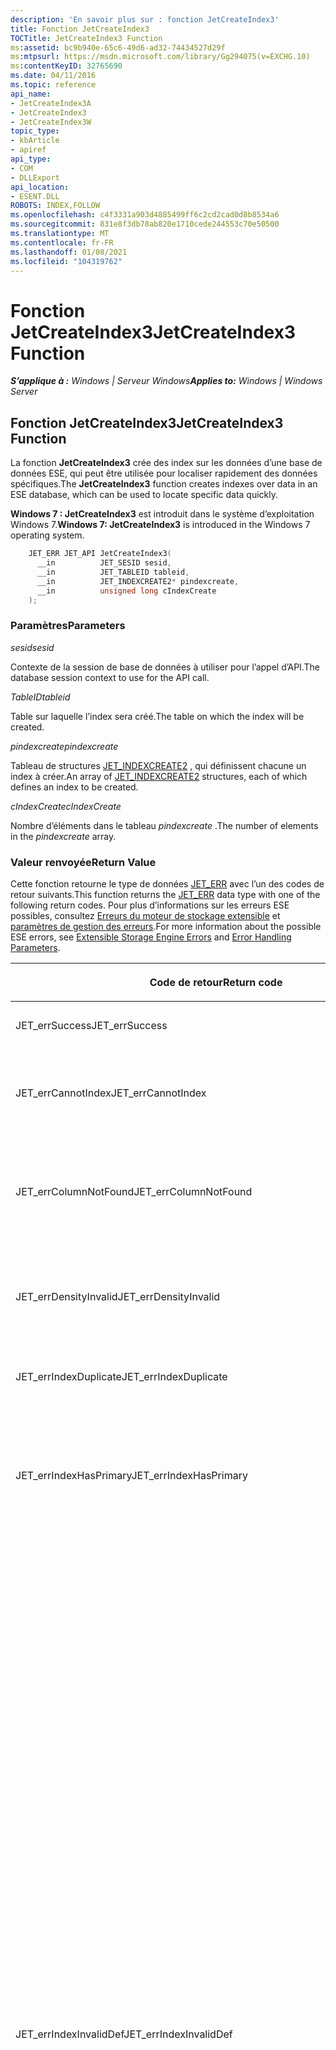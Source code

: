 ```yaml
---
description: 'En savoir plus sur : fonction JetCreateIndex3'
title: Fonction JetCreateIndex3
TOCTitle: JetCreateIndex3 Function
ms:assetid: bc9b940e-65c6-49d6-ad32-74434527d29f
ms:mtpsurl: https://msdn.microsoft.com/library/Gg294075(v=EXCHG.10)
ms:contentKeyID: 32765690
ms.date: 04/11/2016
ms.topic: reference
api_name:
- JetCreateIndex3A
- JetCreateIndex3
- JetCreateIndex3W
topic_type:
- kbArticle
- apiref
api_type:
- COM
- DLLExport
api_location:
- ESENT.DLL
ROBOTS: INDEX,FOLLOW
ms.openlocfilehash: c4f3331a903d4885499ff6c2cd2cad0d8b8534a6
ms.sourcegitcommit: 831e8f3db78ab820e1710cede244553c70e50500
ms.translationtype: MT
ms.contentlocale: fr-FR
ms.lasthandoff: 01/08/2021
ms.locfileid: "104319762"
---
```

# <a name="jetcreateindex3-function"></a><span data-ttu-id="46855-103">Fonction JetCreateIndex3</span><span class="sxs-lookup"><span data-stu-id="46855-103">JetCreateIndex3 Function</span></span>


<span data-ttu-id="46855-104">_**S’applique à :** Windows | Serveur Windows_</span><span class="sxs-lookup"><span data-stu-id="46855-104">_**Applies to:** Windows | Windows Server_</span></span>

## <a name="jetcreateindex3-function"></a><span data-ttu-id="46855-105">Fonction JetCreateIndex3</span><span class="sxs-lookup"><span data-stu-id="46855-105">JetCreateIndex3 Function</span></span>

<span data-ttu-id="46855-106">La fonction **JetCreateIndex3** crée des index sur les données d’une base de données ESE, qui peut être utilisée pour localiser rapidement des données spécifiques.</span><span class="sxs-lookup"><span data-stu-id="46855-106">The **JetCreateIndex3** function creates indexes over data in an ESE database, which can be used to locate specific data quickly.</span></span>

<span data-ttu-id="46855-107">**Windows 7 : JetCreateIndex3** est introduit dans le système d’exploitation Windows 7.</span><span class="sxs-lookup"><span data-stu-id="46855-107">**Windows 7:  JetCreateIndex3** is introduced in the Windows 7 operating system.</span></span>

```cpp
    JET_ERR JET_API JetCreateIndex3(
      __in          JET_SESID sesid,
      __in          JET_TABLEID tableid,
      __in          JET_INDEXCREATE2* pindexcreate,
      __in          unsigned long cIndexCreate
    );
```

### <a name="parameters"></a><span data-ttu-id="46855-108">Paramètres</span><span class="sxs-lookup"><span data-stu-id="46855-108">Parameters</span></span>

<span data-ttu-id="46855-109">*sesid*</span><span class="sxs-lookup"><span data-stu-id="46855-109">*sesid*</span></span>

<span data-ttu-id="46855-110">Contexte de la session de base de données à utiliser pour l’appel d’API.</span><span class="sxs-lookup"><span data-stu-id="46855-110">The database session context to use for the API call.</span></span>

<span data-ttu-id="46855-111">*TableID*</span><span class="sxs-lookup"><span data-stu-id="46855-111">*tableid*</span></span>

<span data-ttu-id="46855-112">Table sur laquelle l’index sera créé.</span><span class="sxs-lookup"><span data-stu-id="46855-112">The table on which the index will be created.</span></span>

<span data-ttu-id="46855-113">*pindexcreate*</span><span class="sxs-lookup"><span data-stu-id="46855-113">*pindexcreate*</span></span>

<span data-ttu-id="46855-114">Tableau de structures [JET_INDEXCREATE2](./jet-indexcreate2-structure.md) , qui définissent chacune un index à créer.</span><span class="sxs-lookup"><span data-stu-id="46855-114">An array of [JET_INDEXCREATE2](./jet-indexcreate2-structure.md) structures, each of which defines an index to be created.</span></span>

<span data-ttu-id="46855-115">*cIndexCreate*</span><span class="sxs-lookup"><span data-stu-id="46855-115">*cIndexCreate*</span></span>

<span data-ttu-id="46855-116">Nombre d’éléments dans le tableau *pindexcreate* .</span><span class="sxs-lookup"><span data-stu-id="46855-116">The number of elements in the *pindexcreate* array.</span></span>

### <a name="return-value"></a><span data-ttu-id="46855-117">Valeur renvoyée</span><span class="sxs-lookup"><span data-stu-id="46855-117">Return Value</span></span>

<span data-ttu-id="46855-118">Cette fonction retourne le type de données [JET_ERR](./jet-err.md) avec l’un des codes de retour suivants.</span><span class="sxs-lookup"><span data-stu-id="46855-118">This function returns the [JET_ERR](./jet-err.md) data type with one of the following return codes.</span></span> <span data-ttu-id="46855-119">Pour plus d’informations sur les erreurs ESE possibles, consultez [Erreurs du moteur de stockage extensible](./extensible-storage-engine-errors.md) et [paramètres de gestion des erreurs](./error-handling-parameters.md).</span><span class="sxs-lookup"><span data-stu-id="46855-119">For more information about the possible ESE errors, see [Extensible Storage Engine Errors](./extensible-storage-engine-errors.md) and [Error Handling Parameters](./error-handling-parameters.md).</span></span>

<table>
<colgroup>
<col style="width: 50%" />
<col style="width: 50%" />
</colgroup>
<thead>
<tr class="header">
<th><p><span data-ttu-id="46855-120">Code de retour</span><span class="sxs-lookup"><span data-stu-id="46855-120">Return code</span></span></p></th>
<th><p><span data-ttu-id="46855-121">Description</span><span class="sxs-lookup"><span data-stu-id="46855-121">Description</span></span></p></th>
</tr>
</thead>
<tbody>
<tr class="odd">
<td><p><span data-ttu-id="46855-122">JET_errSuccess</span><span class="sxs-lookup"><span data-stu-id="46855-122">JET_errSuccess</span></span></p></td>
<td><p><span data-ttu-id="46855-123">L’opération s’est terminée avec succès.</span><span class="sxs-lookup"><span data-stu-id="46855-123">The operation completed successfully.</span></span></p></td>
</tr>
<tr class="even">
<td><p><span data-ttu-id="46855-124">JET_errCannotIndex</span><span class="sxs-lookup"><span data-stu-id="46855-124">JET_errCannotIndex</span></span></p></td>
<td><p><span data-ttu-id="46855-125">Une tentative d’indexation sur une colonne de dépôt/mise à jour ou SLV (Notez que les colonnes SLV sont dépréciées) a été tentée.</span><span class="sxs-lookup"><span data-stu-id="46855-125">An attempt was made to index over an escrow-update or SLV column (note that SLV columns are deprecated).</span></span></p></td>
</tr>
<tr class="odd">
<td><p><span data-ttu-id="46855-126">JET_errColumnNotFound</span><span class="sxs-lookup"><span data-stu-id="46855-126">JET_errColumnNotFound</span></span></p></td>
<td><p><span data-ttu-id="46855-127">Une tentative d’indexation sur une colonne inexistante a été effectuée.</span><span class="sxs-lookup"><span data-stu-id="46855-127">An attempt was made to index over a non-existent column.</span></span> <span data-ttu-id="46855-128">Toute tentative d’indexation conditionnelle sur une colonne inexistante peut également générer cette erreur.</span><span class="sxs-lookup"><span data-stu-id="46855-128">Attempting to conditionally index over a non-existent column can also produce this error.</span></span></p></td>
</tr>
<tr class="even">
<td><p><span data-ttu-id="46855-129">JET_errDensityInvalid</span><span class="sxs-lookup"><span data-stu-id="46855-129">JET_errDensityInvalid</span></span></p></td>
<td><p><span data-ttu-id="46855-130">Cette erreur est retournée si le membre <strong>ulDensity</strong> de la structure <a href="gg294082(v=exchg.10).md">JET_INDEXCREATE2</a> est défini sur un nombre inférieur à 20 ou supérieur à 100.</span><span class="sxs-lookup"><span data-stu-id="46855-130">This error will be returned if the <strong>ulDensity</strong> member of the <a href="gg294082(v=exchg.10).md">JET_INDEXCREATE2</a> structure is set to a number less than 20 or greater than 100.</span></span></p></td>
</tr>
<tr class="odd">
<td><p><span data-ttu-id="46855-131">JET_errIndexDuplicate</span><span class="sxs-lookup"><span data-stu-id="46855-131">JET_errIndexDuplicate</span></span></p></td>
<td><p><span data-ttu-id="46855-132">Une tentative de définition de deux index identiques a été effectuée.</span><span class="sxs-lookup"><span data-stu-id="46855-132">An attempt to define two identical indexes was made.</span></span></p></td>
</tr>
<tr class="even">
<td><p><span data-ttu-id="46855-133">JET_errIndexHasPrimary</span><span class="sxs-lookup"><span data-stu-id="46855-133">JET_errIndexHasPrimary</span></span></p></td>
<td><p><span data-ttu-id="46855-134">Une tentative a été effectuée pour spécifier plusieurs index primaires pour une table.</span><span class="sxs-lookup"><span data-stu-id="46855-134">An attempt was made to specify more than one primary index for a table.</span></span> <span data-ttu-id="46855-135">Une table doit avoir un seul index primaire.</span><span class="sxs-lookup"><span data-stu-id="46855-135">A table must have exactly one primary index.</span></span> <span data-ttu-id="46855-136">Si aucun index primaire n’est spécifié, le moteur de base de données en crée un en toute transparence.</span><span class="sxs-lookup"><span data-stu-id="46855-136">If no primary index is specified, the database engine will transparently create one.</span></span></p></td>
</tr>
<tr class="odd">
<td><p><span data-ttu-id="46855-137">JET_errIndexInvalidDef</span><span class="sxs-lookup"><span data-stu-id="46855-137">JET_errIndexInvalidDef</span></span></p></td>
<td><p><span data-ttu-id="46855-138">Une définition d’index non valide a été spécifiée.</span><span class="sxs-lookup"><span data-stu-id="46855-138">An invalid index definition was specified.</span></span> <span data-ttu-id="46855-139">Voici quelques raisons possibles pour la réception de cette erreur :</span><span class="sxs-lookup"><span data-stu-id="46855-139">The following are some possible reasons for receiving this error:</span></span></p>
<ul>
<li><p><span data-ttu-id="46855-140">Un index principal est conditionnel (le membre<strong>Grbit</strong> de <a href="gg294082(v=exchg.10).md">JET_INDEXCREATE2</a> a JET_bitIndexPrimary défini et le membre <strong>cConditionalColumn</strong> de <a href="gg294082(v=exchg.10).md">JET_INDEXCREATE2</a> est supérieur à zéro).</span><span class="sxs-lookup"><span data-stu-id="46855-140">A primary index is conditional (<strong>grbit</strong> member of <a href="gg294082(v=exchg.10).md">JET_INDEXCREATE2</a> has JET_bitIndexPrimary set, and the <strong>cConditionalColumn</strong> member of <a href="gg294082(v=exchg.10).md">JET_INDEXCREATE2</a> is greater than zero).</span></span></p></li>
<li><p><span data-ttu-id="46855-141">Windows Server 2003 et versions ultérieures de Windows.</span><span class="sxs-lookup"><span data-stu-id="46855-141">Windows Server 2003 and later versions of Windows.</span></span> <span data-ttu-id="46855-142">Tentative de création d’un index de tuple avec des limites de tuple, mais sans passer d’informations dans le membre <strong>ptuplelimits</strong> de <a href="gg294082(v=exchg.10).md">JET_INDEXCREATE2</a> (autrement dit, <em>Grbit</em> a JET_bitIndexTupleLimits défini, mais le pointeur <strong>ptuplelimits</strong> est null).</span><span class="sxs-lookup"><span data-stu-id="46855-142">Attempting to create a tuple index with tuple limits, but without passing information in the <strong>ptuplelimits</strong> member in <a href="gg294082(v=exchg.10).md">JET_INDEXCREATE2</a> (that is, <em>grbit</em> has JET_bitIndexTupleLimits set, but the <strong>ptuplelimits</strong> pointer is NULL).</span></span></p></li>
<li><p><span data-ttu-id="46855-143">Passage d’une définition de clé non valide dans le membre <strong>szKey</strong> de la structure <a href="gg294082(v=exchg.10).md">JET_INDEXCREATE2</a> .</span><span class="sxs-lookup"><span data-stu-id="46855-143">Passing in an invalid key definition in the <strong>szKey</strong> member of the <a href="gg294082(v=exchg.10).md">JET_INDEXCREATE2</a> structure.</span></span> <span data-ttu-id="46855-144">Pour plus d’informations sur les définitions valides, consultez <a href="gg294082(v=exchg.10).md">JET_INDEXCREATE2</a> .</span><span class="sxs-lookup"><span data-stu-id="46855-144">See <a href="gg294082(v=exchg.10).md">JET_INDEXCREATE2</a> for a discussion of valid definitions.</span></span></p></li>
<li><p><span data-ttu-id="46855-145">La définition du membre <strong>cbVarSegMac</strong> dans <a href="gg294082(v=exchg.10).md">JET_INDEXCREATE2</a> est supérieure à JET_cbPrimaryKeyMost (pour un index principal) ou supérieure à JET_cbSecondaryKeyMost (pour un index secondaire).</span><span class="sxs-lookup"><span data-stu-id="46855-145">Setting the <strong>cbVarSegMac</strong> member in <a href="gg294082(v=exchg.10).md">JET_INDEXCREATE2</a> to be greater than JET_cbPrimaryKeyMost (for a primary index) or greater than JET_cbSecondaryKeyMost (for a secondary index).</span></span></p></li>
<li><p><span data-ttu-id="46855-146">Passage d’une combinaison non valide pour un index Unicode défini par l’utilisateur (un qui a le bit JET_bitIndexUnicode défini dans le membre <strong>Grbit</strong> de <a href="gg294082(v=exchg.10).md">JET_INDEXCREATE2</a>).</span><span class="sxs-lookup"><span data-stu-id="46855-146">Passing an invalid combination for a user-defined Unicode index (one which has the JET_bitIndexUnicode bit set in the <strong>grbit</strong> member of <a href="gg294082(v=exchg.10).md">JET_INDEXCREATE2</a>).</span></span> <span data-ttu-id="46855-147">Certaines causes courantes peuvent être que le champ pidxunicode de la structure <a href="gg294082(v=exchg.10).md">JET_INDEXCREATE2</a> a la valeur null ou que le LCID spécifié dans la structure pidxunicode n’est pas valide.</span><span class="sxs-lookup"><span data-stu-id="46855-147">Some common causes may be that the pidxunicode field of the <a href="gg294082(v=exchg.10).md">JET_INDEXCREATE2</a> structure is NULL, or the LCID specified in the pidxunicode structure is invalid.</span></span></p></li>
<li><p><span data-ttu-id="46855-148">Spécification d’une colonne à valeurs multiples pour un index primaire.</span><span class="sxs-lookup"><span data-stu-id="46855-148">Specifying a multi-valued column for a primary index.</span></span></p></li>
<li><p><span data-ttu-id="46855-149">Tentative d’indexation d’un trop grand nombre de colonnes conditionnelles.</span><span class="sxs-lookup"><span data-stu-id="46855-149">Trying to index too many conditional columns.</span></span> <span data-ttu-id="46855-150">Le membre <strong>cConditionalColumn</strong> de la structure <a href="gg294082(v=exchg.10).md">JET_INDEXCREATE2</a> ne doit pas être supérieur à JET_ccolKeyMost.</span><span class="sxs-lookup"><span data-stu-id="46855-150">The <strong>cConditionalColumn</strong> member of the <a href="gg294082(v=exchg.10).md">JET_INDEXCREATE2</a> structure must not be greater than JET_ccolKeyMost.</span></span></p></li>
</ul></td>
</tr>
<tr class="even">
<td><p><span data-ttu-id="46855-151">JET_errIndexTuplesInvalidLimits</span><span class="sxs-lookup"><span data-stu-id="46855-151">JET_errIndexTuplesInvalidLimits</span></span></p></td>
<td><p><span data-ttu-id="46855-152">Windows XP et versions ultérieures de Windows.</span><span class="sxs-lookup"><span data-stu-id="46855-152">Windows XP and later versions of Windows.</span></span> <span data-ttu-id="46855-153">Une structure de <a href="gg269207(v=exchg.10).md">JET_TUPLELIMITS</a> a été spécifiée et ses limites ne sont pas prises en charge.</span><span class="sxs-lookup"><span data-stu-id="46855-153">A <a href="gg269207(v=exchg.10).md">JET_TUPLELIMITS</a> structure was specified, and its limits are not supported.</span></span> <span data-ttu-id="46855-154">Consultez la section Notes de la structure <a href="gg269207(v=exchg.10).md">JET_TUPLELIMITS</a> .</span><span class="sxs-lookup"><span data-stu-id="46855-154">See the remarks section of the <a href="gg269207(v=exchg.10).md">JET_TUPLELIMITS</a> structure.</span></span></p></td>
</tr>
<tr class="odd">
<td><p><span data-ttu-id="46855-155">JET_errIndexTuplesNonUniqueOnly</span><span class="sxs-lookup"><span data-stu-id="46855-155">JET_errIndexTuplesNonUniqueOnly</span></span></p></td>
<td><p><span data-ttu-id="46855-156">Windows XP et versions ultérieures de Windows.</span><span class="sxs-lookup"><span data-stu-id="46855-156">Windows XP and later versions of Windows.</span></span> <span data-ttu-id="46855-157">Un index de tuple ne peut pas être unique (<em>Grbit</em> ne doit pas avoir à la fois JET_bitIndexTuples et JET_bitIndexUnique défini).</span><span class="sxs-lookup"><span data-stu-id="46855-157">A tuple index cannot be unique (<em>grbit</em> must not have both JET_bitIndexTuples and JET_bitIndexUnique set).</span></span></p></td>
</tr>
<tr class="even">
<td><p><span data-ttu-id="46855-158">JET_errIndexTuplesOneColumnOnly</span><span class="sxs-lookup"><span data-stu-id="46855-158">JET_errIndexTuplesOneColumnOnly</span></span></p></td>
<td><p><span data-ttu-id="46855-159">Windows XP et versions ultérieures de Windows.</span><span class="sxs-lookup"><span data-stu-id="46855-159">Windows XP and later versions of Windows.</span></span> <span data-ttu-id="46855-160">Un index de tuple ne peut être que sur une seule colonne (autrement dit, le membre <strong>Grbit</strong> de la structure <a href="gg294082(v=exchg.10).md">JET_INDEXCREATE2</a> a JET_bitIndexTuples jeu et le membre <strong>szKey</strong> de la structure <a href="gg294082(v=exchg.10).md">JET_INDEXCREATE2</a> spécifie plusieurs colonnes).</span><span class="sxs-lookup"><span data-stu-id="46855-160">A tuple index can only be over a single column (that is, the <strong>grbit</strong> member of the <a href="gg294082(v=exchg.10).md">JET_INDEXCREATE2</a> structure has JET_bitIndexTuples set, and the <strong>szKey</strong> member of the <a href="gg294082(v=exchg.10).md">JET_INDEXCREATE2</a> structure specifies more than one column).</span></span></p></td>
</tr>
<tr class="odd">
<td><p><span data-ttu-id="46855-161">JET_errIndexTuplesSecondaryIndexOnly</span><span class="sxs-lookup"><span data-stu-id="46855-161">JET_errIndexTuplesSecondaryIndexOnly</span></span></p></td>
<td><p><span data-ttu-id="46855-162">Windows XP et versions ultérieures de Windows.</span><span class="sxs-lookup"><span data-stu-id="46855-162">Windows XP and later versions of Windows.</span></span> <span data-ttu-id="46855-163">Un index de tuple ne peut pas être un index primaire (autrement dit, le membre <strong>Grbit</strong> de la structure <a href="gg294082(v=exchg.10).md">JET_INDEXCREATE2</a> ne doit pas avoir JET_bitIndexPrimary et JET_bitIndexTuples défini).</span><span class="sxs-lookup"><span data-stu-id="46855-163">A tuple index cannot be a primary index (that is, the <strong>grbit</strong> member of the <a href="gg294082(v=exchg.10).md">JET_INDEXCREATE2</a> structure must not have both JET_bitIndexPrimary and JET_bitIndexTuples set).</span></span></p></td>
</tr>
<tr class="even">
<td><p><span data-ttu-id="46855-164">JET_errIndexTuplesTextColumnsOnly</span><span class="sxs-lookup"><span data-stu-id="46855-164">JET_errIndexTuplesTextColumnsOnly</span></span></p></td>
<td><p><span data-ttu-id="46855-165">Windows XP et versions ultérieures de Windows.</span><span class="sxs-lookup"><span data-stu-id="46855-165">Windows XP and later versions of Windows.</span></span> <span data-ttu-id="46855-166">Un index de tuple ne peut être que sur une colonne de type texte ou Unicode.</span><span class="sxs-lookup"><span data-stu-id="46855-166">A tuple index can only be on a text or Unicode column.</span></span> <span data-ttu-id="46855-167">Si vous tentez d’indexer d’autres colonnes (par exemple, des colonnes binaires), JET_errIndexTuplesTextColumnsOnly.</span><span class="sxs-lookup"><span data-stu-id="46855-167">An attempt to index other columns (for example, binary columns) will result in JET_errIndexTuplesTextColumnsOnly.</span></span></p></td>
</tr>
<tr class="odd">
<td><p><span data-ttu-id="46855-168">JET_errIndexTuplesVarSegMacNotAllowed</span><span class="sxs-lookup"><span data-stu-id="46855-168">JET_errIndexTuplesVarSegMacNotAllowed</span></span></p></td>
<td><p><span data-ttu-id="46855-169">Windows XP et versions ultérieures de Windows.</span><span class="sxs-lookup"><span data-stu-id="46855-169">Windows XP and later versions of Windows.</span></span> <span data-ttu-id="46855-170">Un index de tuple n’autorise pas la définition du membre <strong>cbVarSegMac</strong> de la structure <a href="gg294082(v=exchg.10).md">JET_INDEXCREATE2</a> .</span><span class="sxs-lookup"><span data-stu-id="46855-170">A tuple index does not allow the <strong>cbVarSegMac</strong> member of the <a href="gg294082(v=exchg.10).md">JET_INDEXCREATE2</a> structure to be set.</span></span></p></td>
</tr>
<tr class="even">
<td><p><span data-ttu-id="46855-171">JET_errInTransaction</span><span class="sxs-lookup"><span data-stu-id="46855-171">JET_errInTransaction</span></span></p></td>
<td><p><span data-ttu-id="46855-172">Une tentative de création d’un index sans informations de version a été effectuée dans une transaction.</span><span class="sxs-lookup"><span data-stu-id="46855-172">An attempt was made to create an index without version information while in a transaction.</span></span></p></td>
</tr>
<tr class="odd">
<td><p><span data-ttu-id="46855-173">JET_errInvalidgrbit</span><span class="sxs-lookup"><span data-stu-id="46855-173">JET_errInvalidgrbit</span></span></p></td>
<td><p><span data-ttu-id="46855-174">La définition de l’index n’est pas valide, car le membre <strong>Grbit</strong> de la structure <a href="gg294082(v=exchg.10).md">JET_INDEXCREATE2</a> contient des valeurs incohérentes.</span><span class="sxs-lookup"><span data-stu-id="46855-174">The index definition is invalid because the <strong>grbit</strong> member of the <a href="gg294082(v=exchg.10).md">JET_INDEXCREATE2</a> structure contains inconsistent values.</span></span> <span data-ttu-id="46855-175">Voici quelques raisons possibles :</span><span class="sxs-lookup"><span data-stu-id="46855-175">The following are some possible reasons:</span></span></p>
<ul>
<li><p><span data-ttu-id="46855-176">Un index principal avait un bit ignore spécifié (JET_bitIndexPrimary a été passé avec l’un des JET_bitIndexIgnoreNull, JET_bitIndexIgnoreAnyNull ou JET_bitIndexIgnoreFirstNull).</span><span class="sxs-lookup"><span data-stu-id="46855-176">A primary index had an ignore bit specified (JET_bitIndexPrimary was passed with one of JET_bitIndexIgnoreNull, JET_bitIndexIgnoreAnyNull, or JET_bitIndexIgnoreFirstNull).</span></span></p></li>
<li><p><span data-ttu-id="46855-177">Un index vide n’ignore aucun champ NULL (autrement dit, le membre <strong>Grbit</strong> de la structure <a href="gg294082(v=exchg.10).md">JET_INDEXCREATE2</a> n’a JET_bitIndexEmpty défini, mais n’a pas de JET_bitIndexIgnoreAnyNull défini).</span><span class="sxs-lookup"><span data-stu-id="46855-177">An empty index does not ignore any NULL fields (that is, <strong>grbit</strong> member of the <a href="gg294082(v=exchg.10).md">JET_INDEXCREATE2</a> structure has JET_bitIndexEmpty set, but does not have JET_bitIndexIgnoreAnyNull set).</span></span></p></li>
<li><p><span data-ttu-id="46855-178">Passage d’une structure <a href="gg269214(v=exchg.10).md">JET_CONDITIONALCOLUMN</a> avec un membre <strong>Grbit</strong> non valide.</span><span class="sxs-lookup"><span data-stu-id="46855-178">Passing in a <a href="gg269214(v=exchg.10).md">JET_CONDITIONALCOLUMN</a> structure with an invalid <strong>grbit</strong> member.</span></span> <span data-ttu-id="46855-179">Consultez <a href="gg269214(v=exchg.10).md">JET_CONDITIONALCOLUMN</a>.</span><span class="sxs-lookup"><span data-stu-id="46855-179">See <a href="gg269214(v=exchg.10).md">JET_CONDITIONALCOLUMN</a>.</span></span></p></li>
</ul>
<p><span data-ttu-id="46855-180">Lors de la création de plusieurs index à la fois (autrement dit, si le paramètre <em>cIndexCreate</em> est supérieur à un), aucun des index ne peut contenir l’un des bits suivants :</span><span class="sxs-lookup"><span data-stu-id="46855-180">When creating several indexes at once (that is, if the <em>cIndexCreate</em> parameter is greater than one), none of the indexes may contain any of the following bits:</span></span></p>
<ul>
<li><p><span data-ttu-id="46855-181">JET_bitIndexPrimary</span><span class="sxs-lookup"><span data-stu-id="46855-181">JET_bitIndexPrimary</span></span></p></li>
<li><p><span data-ttu-id="46855-182">JET_bitIndexUnversioned</span><span class="sxs-lookup"><span data-stu-id="46855-182">JET_bitIndexUnversioned</span></span></p></li>
<li><p><span data-ttu-id="46855-183">JET_bitIndexEmpty</span><span class="sxs-lookup"><span data-stu-id="46855-183">JET_bitIndexEmpty</span></span></p></li>
</ul></td>
</tr>
<tr class="even">
<td><p><span data-ttu-id="46855-184">JET_errInvalidLanguageId</span><span class="sxs-lookup"><span data-stu-id="46855-184">JET_errInvalidLanguageId</span></span></p></td>
<td><p><span data-ttu-id="46855-185">Un ID de paramètres régionaux (LCID) non valide a été passé (par le biais du membre <strong>LCID</strong> dans la structure <a href="gg294097(v=exchg.10).md">JET_UNICODEINDEX</a> , que le membre <strong>pidxunicode</strong> dans la structure <a href="gg294082(v=exchg.10).md">JET_INDEXCREATE2</a> contient un pointeur vers ou via le membre <strong>LCID</strong> de la structure <a href="gg294082(v=exchg.10).md">JET_INDEXCREATE2</a> ).</span><span class="sxs-lookup"><span data-stu-id="46855-185">An invalid Locale ID (LCID) was passed in (either through the <strong>lcid</strong> member in the <a href="gg294097(v=exchg.10).md">JET_UNICODEINDEX</a> structure, which the <strong>pidxunicode</strong> member in the <a href="gg294082(v=exchg.10).md">JET_INDEXCREATE2</a> structure contains a pointer to, or through the <strong>lcid</strong> member of the <a href="gg294082(v=exchg.10).md">JET_INDEXCREATE2</a> structure).</span></span></p></td>
</tr>
<tr class="odd">
<td><p><span data-ttu-id="46855-186">JET_errInvalidName</span><span class="sxs-lookup"><span data-stu-id="46855-186">JET_errInvalidName</span></span></p></td>
<td><p><span data-ttu-id="46855-187">Un nom d’index non valide a été spécifié.</span><span class="sxs-lookup"><span data-stu-id="46855-187">An invalid index name was specified.</span></span> <span data-ttu-id="46855-188">Pour plus d’informations, consultez <a href="gg294082(v=exchg.10).md">JET_INDEXCREATE2</a> .</span><span class="sxs-lookup"><span data-stu-id="46855-188">See <a href="gg294082(v=exchg.10).md">JET_INDEXCREATE2</a> for more details.</span></span></p></td>
</tr>
<tr class="even">
<td><p><span data-ttu-id="46855-189">JET_errInvalidParameter</span><span class="sxs-lookup"><span data-stu-id="46855-189">JET_errInvalidParameter</span></span></p></td>
<td><p><span data-ttu-id="46855-190">Un paramètre non valide a été passé dans l’API.</span><span class="sxs-lookup"><span data-stu-id="46855-190">An invalid parameter was passed into the API.</span></span> <span data-ttu-id="46855-191">Voici quelques raisons pour lesquelles cette erreur peut être retournée :</span><span class="sxs-lookup"><span data-stu-id="46855-191">The following are some reasons why this error may be returned:</span></span></p>
<ul>
<li><p><span data-ttu-id="46855-192">Le champ <strong>cbKey</strong> d’une structure <a href="gg294082(v=exchg.10).md">JET_INDEXCREATE2</a> a la valeur zéro.</span><span class="sxs-lookup"><span data-stu-id="46855-192">The <strong>cbKey</strong> field of a <a href="gg294082(v=exchg.10).md">JET_INDEXCREATE2</a> structure is set to zero.</span></span></p></li>
<li><p><span data-ttu-id="46855-193">Le membre <strong>cbStruct</strong> d’une structure <a href="gg294082(v=exchg.10).md">JET_INDEXCREATE2</a> n’a pas la valeur sizeof ( <a href="gg294082(v=exchg.10).md">JET_INDEXCREATE2</a> ).</span><span class="sxs-lookup"><span data-stu-id="46855-193">The <strong>cbStruct</strong> member of a <a href="gg294082(v=exchg.10).md">JET_INDEXCREATE2</a> structure is not set to sizeof( <a href="gg294082(v=exchg.10).md">JET_INDEXCREATE2</a> ).</span></span></p></li>
</ul></td>
</tr>
<tr class="odd">
<td><p><span data-ttu-id="46855-194">JET_errUnicodeTranslationFail</span><span class="sxs-lookup"><span data-stu-id="46855-194">JET_errUnicodeTranslationFail</span></span></p></td>
<td><p><span data-ttu-id="46855-195">Une erreur s’est produite lors de la normalisation d’une colonne Unicode.</span><span class="sxs-lookup"><span data-stu-id="46855-195">An error occurred while trying to normalize a Unicode column.</span></span> <span data-ttu-id="46855-196">Cela peut être dû à un manque de ressources système.</span><span class="sxs-lookup"><span data-stu-id="46855-196">This can be caused by running out of system resources.</span></span></p></td>
</tr>
<tr class="even">
<td><p><span data-ttu-id="46855-197">JET_errSpaceHintsInvalid</span><span class="sxs-lookup"><span data-stu-id="46855-197">JET_errSpaceHintsInvalid</span></span></p></td>
<td><p><span data-ttu-id="46855-198">Un élément de la structure d’indicateurs d’espace JET n’est pas correct ou n’est pas exploitable.</span><span class="sxs-lookup"><span data-stu-id="46855-198">An element of the JET space hints structure was not correct or actionable.</span></span></p></td>
</tr>
</tbody>
</table>


#### <a name="remarks"></a><span data-ttu-id="46855-199">Notes</span><span class="sxs-lookup"><span data-stu-id="46855-199">Remarks</span></span>

<span data-ttu-id="46855-200">La valeur de retour est JET_errSuccess en cas d’achèvement réussi de tous les index spécifiés.</span><span class="sxs-lookup"><span data-stu-id="46855-200">The return value is JET_errSuccess on successful completion of all indexes specified.</span></span>

<span data-ttu-id="46855-201">**JetCreateIndex3** itère au sein des index donnés dans **pindexcreate**, et s’abandonne parfois lors du premier échec.</span><span class="sxs-lookup"><span data-stu-id="46855-201">**JetCreateIndex3** iterates through the indexes given in **pindexcreate**, and will sometimes abort on the first failure.</span></span> <span data-ttu-id="46855-202">Les index qui suivent le premier index avec une erreur n’ont peut-être pas été tentés, même si le membre **Err** de la structure [JET_INDEXCREATE2](./jet-indexcreate2-structure.md) contient des JET_errSuccess.</span><span class="sxs-lookup"><span data-stu-id="46855-202">Any indexes after the first index with an error may not have been attempted, even though the **err** member of the [JET_INDEXCREATE2](./jet-indexcreate2-structure.md) structure contains JET_errSuccess.</span></span>

#### <a name="requirements"></a><span data-ttu-id="46855-203">Configuration requise</span><span class="sxs-lookup"><span data-stu-id="46855-203">Requirements</span></span>

<table>
<colgroup>
<col style="width: 50%" />
<col style="width: 50%" />
</colgroup>
<tbody>
<tr class="odd">
<td><p><span data-ttu-id="46855-204"><strong>Client</strong></span><span class="sxs-lookup"><span data-stu-id="46855-204"><strong>Client</strong></span></span></p></td>
<td><p><span data-ttu-id="46855-205">Nécessite Windows Vista, Windows XP ou Windows 2000 professionnel.</span><span class="sxs-lookup"><span data-stu-id="46855-205">Requires Windows Vista, Windows XP, or Windows 2000 Professional.</span></span></p></td>
</tr>
<tr class="even">
<td><p><span data-ttu-id="46855-206"><strong>Serveur</strong></span><span class="sxs-lookup"><span data-stu-id="46855-206"><strong>Server</strong></span></span></p></td>
<td><p><span data-ttu-id="46855-207">Requiert Windows Server 2008, Windows Server 2003 ou Windows 2000 Server.</span><span class="sxs-lookup"><span data-stu-id="46855-207">Requires Windows Server 2008, Windows Server 2003, or Windows 2000 Server.</span></span></p></td>
</tr>
<tr class="odd">
<td><p><span data-ttu-id="46855-208"><strong>En-tête</strong></span><span class="sxs-lookup"><span data-stu-id="46855-208"><strong>Header</strong></span></span></p></td>
<td><p><span data-ttu-id="46855-209">Déclaré dans esent. h.</span><span class="sxs-lookup"><span data-stu-id="46855-209">Declared in Esent.h.</span></span></p></td>
</tr>
<tr class="even">
<td><p><span data-ttu-id="46855-210"><strong>Bibliothèque</strong></span><span class="sxs-lookup"><span data-stu-id="46855-210"><strong>Library</strong></span></span></p></td>
<td><p><span data-ttu-id="46855-211">Utilisez ESENT. lib.</span><span class="sxs-lookup"><span data-stu-id="46855-211">Use ESENT.lib.</span></span></p></td>
</tr>
<tr class="odd">
<td><p><span data-ttu-id="46855-212"><strong>DLL</strong></span><span class="sxs-lookup"><span data-stu-id="46855-212"><strong>DLL</strong></span></span></p></td>
<td><p><span data-ttu-id="46855-213">Requiert ESENT.dll.</span><span class="sxs-lookup"><span data-stu-id="46855-213">Requires ESENT.dll.</span></span></p></td>
</tr>
<tr class="even">
<td><p><span data-ttu-id="46855-214"><strong>Unicode</strong></span><span class="sxs-lookup"><span data-stu-id="46855-214"><strong>Unicode</strong></span></span></p></td>
<td><p><span data-ttu-id="46855-215">Implémenté en tant que <strong>JetCreateIndex3W</strong> (Unicode) et <strong>JetCreateIndex3A</strong> (ANSI).</span><span class="sxs-lookup"><span data-stu-id="46855-215">Implemented as <strong>JetCreateIndex3W</strong> (Unicode) and <strong>JetCreateIndex3A</strong> (ANSI).</span></span></p></td>
</tr>
</tbody>
</table>


#### <a name="see-also"></a><span data-ttu-id="46855-216">Voir aussi</span><span class="sxs-lookup"><span data-stu-id="46855-216">See Also</span></span>

[<span data-ttu-id="46855-217">JET_CONDITIONALCOLUMN</span><span class="sxs-lookup"><span data-stu-id="46855-217">JET_CONDITIONALCOLUMN</span></span>](./jet-conditionalcolumn-structure.md)  
[<span data-ttu-id="46855-218">JET_ERR</span><span class="sxs-lookup"><span data-stu-id="46855-218">JET_ERR</span></span>](./jet-err.md)  
[<span data-ttu-id="46855-219">JET_GRBIT</span><span class="sxs-lookup"><span data-stu-id="46855-219">JET_GRBIT</span></span>](./jet-grbit.md)  
[<span data-ttu-id="46855-220">JET_SESID</span><span class="sxs-lookup"><span data-stu-id="46855-220">JET_SESID</span></span>](./jet-sesid.md)  
[<span data-ttu-id="46855-221">JET_TABLEID</span><span class="sxs-lookup"><span data-stu-id="46855-221">JET_TABLEID</span></span>](./jet-tableid.md)  
[<span data-ttu-id="46855-222">JET_INDEXCREATE2</span><span class="sxs-lookup"><span data-stu-id="46855-222">JET_INDEXCREATE2</span></span>](./jet-indexcreate2-structure.md)  
[<span data-ttu-id="46855-223">JetCreateIndex</span><span class="sxs-lookup"><span data-stu-id="46855-223">JetCreateIndex</span></span>](./jetcreateindex-function.md)  
[<span data-ttu-id="46855-224">JetCreateTableColumnIndex</span><span class="sxs-lookup"><span data-stu-id="46855-224">JetCreateTableColumnIndex</span></span>](./jetcreatetablecolumnindex-function.md)  
[<span data-ttu-id="46855-225">JetCreateTableColumnIndex2</span><span class="sxs-lookup"><span data-stu-id="46855-225">JetCreateTableColumnIndex2</span></span>](./jetcreatetablecolumnindex2-function.md)  
[<span data-ttu-id="46855-226">JET_SPACEHINTS</span><span class="sxs-lookup"><span data-stu-id="46855-226">JET_SPACEHINTS</span></span>](./jet-spacehints-structure.md)
